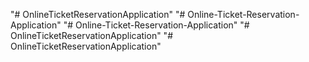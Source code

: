 "# OnlineTicketReservationApplication" 
"# Online-Ticket-Reservation-Application" 
"# Online-Ticket-Reservation-Application" 
"# OnlineTicketReservationApplication" 
"# OnlineTicketReservationApplication" 
